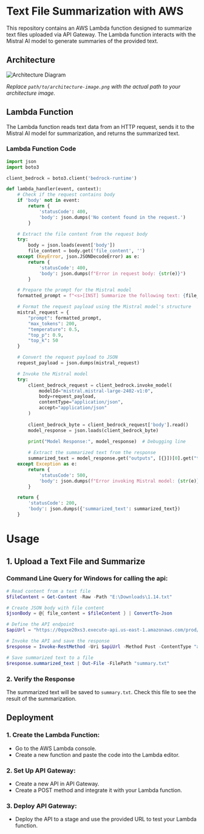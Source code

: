 # Text File Summarization with AWS

This repository contains an AWS Lambda function designed to summarize text files uploaded via API Gateway. The Lambda function interacts with the Mistral AI model to generate summaries of the provided text.

## Architecture

![Architecture Diagram](path/to/architecture-image.png)

*Replace `path/to/architecture-image.png` with the actual path to your architecture image.*

## Lambda Function

The Lambda function reads text data from an HTTP request, sends it to the Mistral AI model for summarization, and returns the summarized text.

### Lambda Function Code

```python
import json
import boto3

client_bedrock = boto3.client('bedrock-runtime')

def lambda_handler(event, context):
    # Check if the request contains body
    if 'body' not in event:
        return {
            'statusCode': 400,
            'body': json.dumps('No content found in the request.')
        }

    # Extract the file content from the request body
    try:
        body = json.loads(event['body'])
        file_content = body.get('file_content', '')
    except (KeyError, json.JSONDecodeError) as e:
        return {
            'statusCode': 400,
            'body': json.dumps(f"Error in request body: {str(e)}")
        }

    # Prepare the prompt for the Mistral model
    formatted_prompt = f"<s>[INST] Summarize the following text: {file_content} [/INST]"

    # Format the request payload using the Mistral model's structure
    mistral_request = {
        "prompt": formatted_prompt,
        "max_tokens": 200,
        "temperature": 0.5,
        "top_p": 0.9,
        "top_k": 50
    }

    # Convert the request payload to JSON
    request_payload = json.dumps(mistral_request)

    # Invoke the Mistral model
    try:
        client_bedrock_request = client_bedrock.invoke_model(
            modelId="mistral.mistral-large-2402-v1:0",
            body=request_payload,
            contentType="application/json",
            accept="application/json"
        )
        
        client_bedrock_byte = client_bedrock_request['body'].read()
        model_response = json.loads(client_bedrock_byte)

        print("Model Response:", model_response)  # Debugging line
        
        # Extract the summarized text from the response
        summarized_text = model_response.get("outputs", [{}])[0].get("text", "No text generated.")
    except Exception as e:
        return {
            'statusCode': 500,
            'body': json.dumps(f"Error invoking Mistral model: {str(e)}")
        }

    return {
        'statusCode': 200,
        'body': json.dumps({'summarized_text': summarized_text})
    }
```

# Usage

## 1. Upload a Text File and Summarize

### Command Line Query for Windows for calling the api:
```powershell
# Read content from a text file
$fileContent = Get-Content -Raw -Path "E:\Downloads\1.14.txt"

# Create JSON body with file content
$jsonBody = @{ file_content = $fileContent } | ConvertTo-Json

# Define the API endpoint
$apiUrl = "https://0qqxe20xs3.execute-api.us-east-1.amazonaws.com/prod/text"

# Invoke the API and save the response
$response = Invoke-RestMethod -Uri $apiUrl -Method Post -ContentType "application/json" -Body $jsonBody

# Save summarized text to a file
$response.summarized_text | Out-File -FilePath "summary.txt"
```
### 2. Verify the Response
The summarized text will be saved to `summary.txt`. Check this file to see the result of the summarization.

## Deployment

### 1. Create the Lambda Function:
- Go to the AWS Lambda console.
- Create a new function and paste the code into the Lambda editor.

### 2. Set Up API Gateway:
- Create a new API in API Gateway.
- Create a POST method and integrate it with your Lambda function.

### 3. Deploy API Gateway:
- Deploy the API to a stage and use the provided URL to test your Lambda function.

